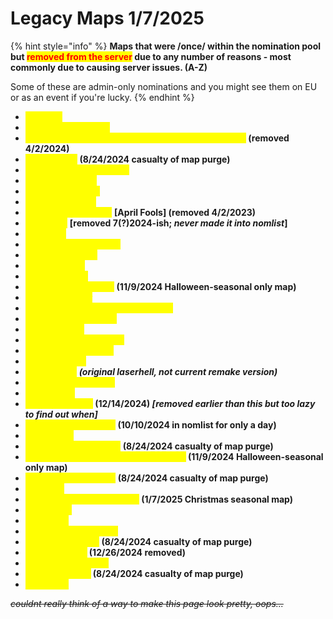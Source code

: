 # Legacy Maps 1/7/2025

{% hint style="info" %}
**Maps that were /once/ within the nomination pool but&#x20;**<mark style="color:red;">**removed from the server**</mark>**&#x20;due to any number of reasons - most commonly due to causing server issues. (A-Z)**

Some of these are admin-only nominations and you might see them on EU or as an event if you're lucky.
{% endhint %}

* <mark style="color:yellow;">**ze\_2049**</mark>
* <mark style="color:yellow;">**ze\_aperturescience**</mark>
* <mark style="color:yellow;">**ze\_among\_us\_green\_screen\_car\_crash \[April Fools]**</mark>**&#x20;(removed 4/2/2024)**
* <mark style="color:yellow;">**ze\_aot\_trost**</mark>**&#x20;(8/24/2024 casualty of map purge)**
* <mark style="color:yellow;">**ze\_attackontitan\_troster**</mark>
* <mark style="color:yellow;">**ze\_black\_lagoon**</mark>
* <mark style="color:yellow;">**ze\_blindingforest**</mark>
* <mark style="color:yellow;">**ze\_boatescape6**</mark>
* <mark style="color:yellow;">**ze\_christ\_is\_coming**</mark> **\[April Fools] (removed 4/2/2023)**
* <mark style="color:yellow;">**ze\_contra**</mark> **\[removed 7(?)2024-ish;&#x20;**_**never made it into nomlist**_**]**
* <mark style="color:yellow;">**ze\_cruise**</mark>
* <mark style="color:yellow;">**ze\_death\_star\_escape**</mark>
* <mark style="color:yellow;">**ze\_dodge\_or\_die**</mark>
* <mark style="color:yellow;">**ze\_expedition**</mark>
* <mark style="color:yellow;">**ze\_experiment**</mark>
* <mark style="color:yellow;">**ze\_halloween\_house**</mark>**&#x20;(11/9/2024 Halloween-seasonal only map)**
* <mark style="color:yellow;">**ze\_harry\_potter**</mark>
* <mark style="color:yellow;">**ze\_honkai\_impact\_cyberpunk\_city**</mark>
* <mark style="color:yellow;">**ze\_infected\_tramway**</mark>
* <mark style="color:yellow;">**ze\_jungle\_lab**</mark>
* <mark style="color:yellow;">**ze\_jurassic\_park\_story**</mark>
* <mark style="color:yellow;">**ze\_kebab\_immigrant**</mark>
* <mark style="color:yellow;">**ze\_laboratoire**</mark>
* <mark style="color:yellow;">**ze\_laserhell**</mark> _**(original laserhell, not current remake version)**_
* <mark style="color:yellow;">**ze\_lotr\_mount\_doom**</mark>
* <mark style="color:yellow;">**ze\_m0w0m**</mark>
* <mark style="color:yellow;">**ze\_mario\_tower**</mark>**&#x20;(12/14/2024)&#x20;**_**\[removed earlier than this but too lazy to find out when]**_
* <mark style="color:yellow;">**ze\_mountain\_escape**</mark>**&#x20;(10/10/2024 in nomlist for only a day)**
* <mark style="color:yellow;">**ze\_onahole**</mark>
* <mark style="color:yellow;">**ze\_oot\_shadowtemple**</mark>**&#x20;(8/24/2024 casualty of map purge)**
* <mark style="color:yellow;">**ze\_peter\_griffin\_burger\_emporium\_v1**</mark>**&#x20;(11/9/2024 Halloween-seasonal only map)**
* <mark style="color:yellow;">**ze\_predator\_ultimate**</mark>**&#x20;(8/24/2024 casualty of map purge)**
* <mark style="color:yellow;">**ze\_realm**</mark>
* <mark style="color:yellow;">**ze\_rooftop\_runaway\_xmas**</mark>**&#x20;(1/7/2025 Christmas seasonal map)**
* <mark style="color:yellow;">**ze\_shoplift**</mark>
* <mark style="color:yellow;">**ze\_skyrim**</mark>
* <mark style="color:yellow;">**ze\_sorrento\_resonate**</mark>
* <mark style="color:yellow;">**ze\_space\_station**</mark>**&#x20;(8/24/2024 casualty of map purge)**
* <mark style="color:yellow;">**ze\_surf\_sahok**</mark>**&#x20;(12/26/2024 removed)**
* <mark style="color:yellow;">**ze\_super\_mario\_64**</mark>
* <mark style="color:yellow;">**ze\_tesv\_skyrim**</mark>**&#x20;(8/24/2024 casualty of map purge)**
* <mark style="color:yellow;">**ze\_wuhan**</mark>

~~_couldnt really think of a way to make this page look pretty, oops..._~~
